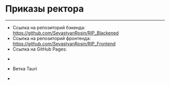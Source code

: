 # Приказы ректора

---
* Ссылка на репозиторий бэкенда:
https://github.com/SevastyanRosin/RIP_Blackened
* Ссылка на репозиторий фронтенда:
https://github.com/SevastyanRosin/RIP_Frontend
* Ссылка на GitHub Pages:
-
* Ветка Tauri
-
